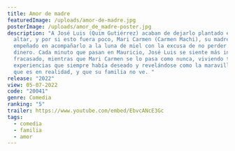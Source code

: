 ```yaml
---
title: Amor de madre
featuredImage: /uploads/amor-de-madre.jpg
posterImage: /uploads/amor_de_madre-poster.jpg
description: "A José Luis (Quim Gutiérrez) acaban de dejarlo plantado en el
  altar, y por si esto fuera poco, Mari Carmen (Carmen Machi), su madre, se ha
  empeñado en acompañarlo a la luna de miel con la excusa de no perder el
  dinero. Cada minuto que pasan en Mauricio, José Luis se siente más infeliz y
  fracasado, mientras que Mari Carmen se lo pasa como nunca, viviendo todas las
  experiencias que siempre había deseado y revelándose como la maravillosa mujer
  que es en realidad, y que su familia no ve. "
release: "2022"
view: 05-07-2022
code: "20041"
genre: Comedia
ranking: "5"
trailer: https://www.youtube.com/embed/EbvcANcE3Gc
tags:
  - comedia
  - familia
  - amor
---
```

